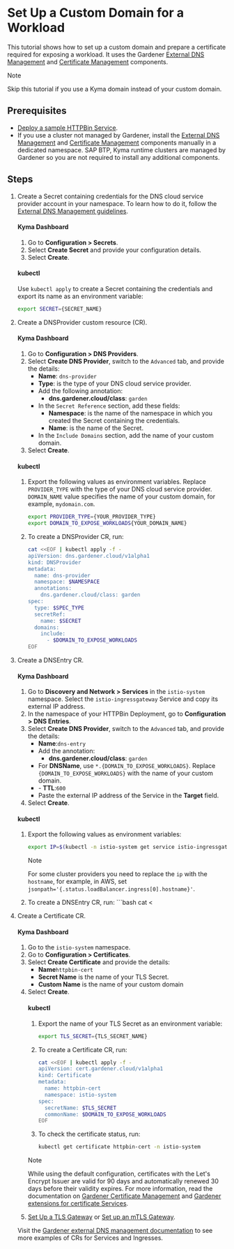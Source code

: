 # Set Up a Custom Domain for a Workload

This tutorial shows how to set up a custom domain and prepare a certificate required for exposing a workload. It uses the Gardener [External DNS Management](https://github.com/gardener/external-dns-management) and [Certificate Management](https://github.com/gardener/cert-management) components.

> [!NOTE]
> Skip this tutorial if you use a Kyma domain instead of your custom domain.

## Prerequisites

* [Deploy a sample HTTPBin Service](./01-00-create-workload.md).
* If you use a cluster not managed by Gardener, install the [External DNS Management](https://github.com/gardener/external-dns-management#quick-start) and [Certificate Management](https://github.com/gardener/cert-management) components manually in a dedicated namespace. SAP BTP, Kyma runtime clusters are managed by Gardener so you are not required to install any additional components.

## Steps

1. Create a Secret containing credentials for the DNS cloud service provider account in your namespace. To learn how to do it, follow the [External DNS Management guidelines](https://github.com/gardener/external-dns-management/blob/master/README.md#external-dns-management).

    <!-- tabs:start -->
    #### **Kyma Dashboard**
    <ol>
      <li> Go to <b>Configuration > Secrets</b>. </li>
      <li> Select <b>Create Secret</b> and provide your configuration details. </li>
      <li> Select <b>Create</b>. </li>
    </ol>

    #### **kubectl**
    Use `kubectl apply` to create a Secret containing the credentials and export its name as an environment variable:

    ```bash
    export SECRET={SECRET_NAME}
    ```
    <!-- tabs:end -->

2. Create a DNSProvider custom resource (CR).
    
    <!-- tabs:start -->
    #### **Kyma Dashboard**
    
    1. Go to **Configuration > DNS Providers**.
    2. Select **Create DNS Provider**, switch to the `Advanced` tab, and provide the details:
        - **Name**: `dns-provider`
        - **Type**: is the type of your DNS cloud service provider.
        - Add the following annotation:
          - **dns.gardener.cloud/class**: `garden`
        - In the `Secret Reference` section, add these fields:
          - **Namespace**: is the name of the namespace in which you created the Secret containing the credentials. 
          - **Name**: is the name of the Secret.
        - In the `Include Domains` section, add the name of your custom domain.
    3. Select **Create**.

    #### **kubectl**
    <ol>
      <li> Export the following values as environment variables. Replace <code>PROVIDER_TYPE</code> with the type of your DNS cloud service provider. <code>DOMAIN_NAME</code> value specifies the name of your custom domain, for example, <code>mydomain.com</code>.

      ```bash
      export PROVIDER_TYPE={YOUR_PROVIDER_TYPE}
      export DOMAIN_TO_EXPOSE_WORKLOADS{YOUR_DOMAIN_NAME} 
      ```
      </li>
      <li>To create a DNSProvider CR, run: 

      ```bash
      cat <<EOF | kubectl apply -f -
      apiVersion: dns.gardener.cloud/v1alpha1
      kind: DNSProvider
      metadata:
        name: dns-provider
        namespace: $NAMESPACE
        annotations:
          dns.gardener.cloud/class: garden
      spec:
        type: $SPEC_TYPE
        secretRef:
          name: $SECRET
        domains:
          include:
            - $DOMAIN_TO_EXPOSE_WORKLOADS
      EOF
      ```
      
      </li>
    </ol>
  <!-- tabs:end -->

3. Create a DNSEntry CR.

    <!-- tabs:start -->
    #### **Kyma Dashboard**
    <ol>
    
    <li> 
    Go to <b>Discovery and Network > Services</b> in the <code>istio-system</code> namespace. Select the <code>istio-ingressgateway</code> Service and copy its external IP address.
    </li>
    <li>
    In the namespace of your HTTPBin Deployment, go to <b>Configuration > DNS Entries</b>.
    </li>
    <li>
    Select <b>Create DNS Provider</b>, switch to the <code>Advanced</code> tab, and provide the details:
      <ul>    
        <li>
        <b>Name</b>:<code>dns-entry</code>
        </li>
        <li>
        Add the annotation:
          <ul><li>
          <b>dns.gardener.cloud/class</b>: <code>garden</code>
          </ul></li>
        </li> 
        <li>
        For <b>DNSName</b>, use <code>*.{DOMAIN_TO_EXPOSE_WORKLOADS}</code>. Replace <code>{DOMAIN_TO_EXPOSE_WORKLOADS}</code> with the name of your custom domain.
        </li>
        <li>
        - <b>TTL</b>:<code>600</code>
        </li>
        <li>
        Paste the external IP address of the <codeistio-ingressgateway</code> Service in the <b>Target</b> field.
        </li>
      </ul>
    <li> 
    Select <b>Create</b>.
    </li>
    </ol>

    #### **kubectl**
    <ol>
      <li> Export the following values as environment variables:

      ```bash
      export IP=$(kubectl -n istio-system get service istio-ingressgateway -o jsonpath='{.status.loadBalancer.ingress[0].ip}') # Assuming only one LoadBalancer with external IP
      ```
      > [!NOTE]
      > For some cluster providers you need to replace the `ip` with the `hostname`, for example, in AWS, set `jsonpath='{.status.loadBalancer.ingress[0].hostname}'`.
      </li>
      <li> To create a DNSEntry CR, run:
      ```bash
      cat <<EOF | kubectl apply -f -
      apiVersion: dns.gardener.cloud/v1alpha1
      kind: DNSEntry
      metadata:
        name: dns-entry
        namespace: $NAMESPACE
        annotations:
          dns.gardener.cloud/class: garden
      spec:
        dnsName: "*.$DOMAIN_TO_EXPOSE_WORKLOADS"
        ttl: 600
        targets:
          - $IP
      EOF
      ```
      </li>
    </ol>
    <!-- tabs:end -->

4. Create a Certificate CR.
    
    <!-- tabs:start -->
    #### **Kyma Dashboard**
    <ol>
    <li> Go to the <code>istio-system</code> namespace.</li>
    <li> Go to <b>Configuration > Certificates</b>. </li>
    <li> Select <b>Create Certificate</b> and provide the details:
    <ul>
      <li> <b>Name</b><code>httpbin-cert</code></li>
      <li> <b>Secret Name</b> is the name of your TLS Secret. </li>
      <li> <b>Custom Name</b> is the name of your custom domain </li>
    </ul>
    </li>
    <li> Select <b>Create</b>.</li>

    #### **kubectl**
    <ol>
    <li> Export the name of your TLS Secret as an environment variable:

    ```bash
    export TLS_SECRET={TLS_SECRET_NAME}
    ```
    </li>
    <li> To create a Certificate CR, run:

    ```bash
    cat <<EOF | kubectl apply -f -
    apiVersion: cert.gardener.cloud/v1alpha1
    kind: Certificate
    metadata:
      name: httpbin-cert
      namespace: istio-system
    spec:  
      secretName: $TLS_SECRET
      commonName: $DOMAIN_TO_EXPOSE_WORKLOADS
    EOF
    ```
    </li>
    <li> To check the certificate status, run: 
     
    ```bash
    kubectl get certificate httpbin-cert -n istio-system
    ```
    </li>
    </ol>
    <!-- tabs:end -->

    > [!NOTE]
    > While using the default configuration, certificates with the Let's Encrypt Issuer are valid for 90 days and automatically renewed 30 days before their validity expires. For more information, read the documentation on [Gardener Certificate Management](https://github.com/gardener/cert-management#requesting-a-certificate) and [Gardener extensions for certificate Services](https://gardener.cloud/docs/extensions/others/gardener-extension-shoot-cert-service/).

5. [Set Up a TLS Gateway](./01-20-set-up-tls-gateway.md) or [Set up an mTLS Gateway](./01-30-set-up-mtls-gateway.md).

Visit the [Gardener external DNS management documentation](https://github.com/gardener/external-dns-management/tree/master/examples) to see more examples of CRs for Services and Ingresses.